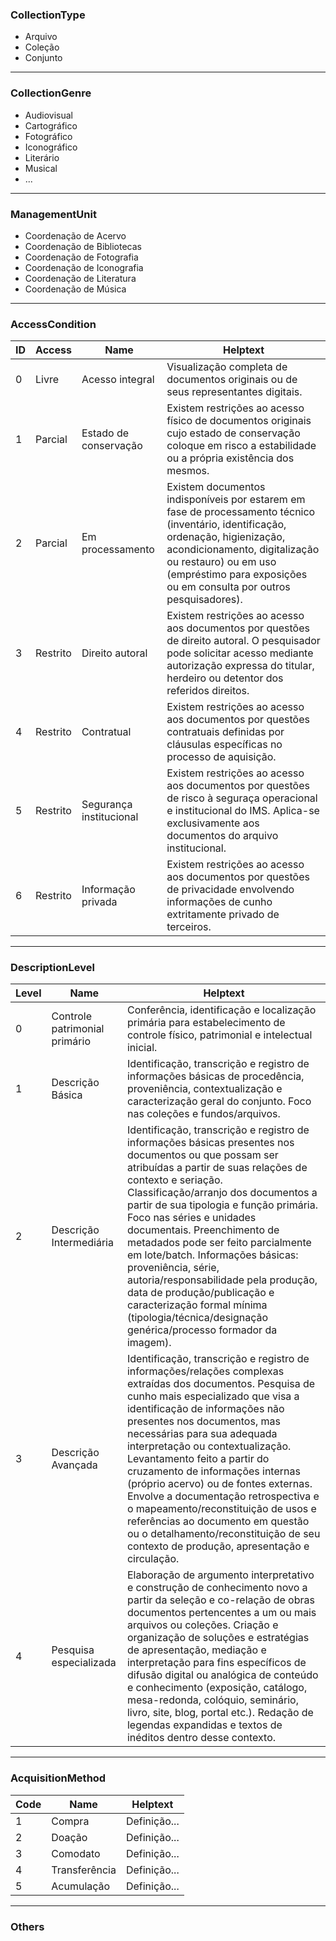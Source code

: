 ### CollectionType

- Arquivo
- Coleção
- Conjunto

--------

### CollectionGenre

- Audiovisual
- Cartográfico
- Fotográfico
- Iconográfico
- Literário
- Musical
- ...

--------

### ManagementUnit

- Coordenação de Acervo
- Coordenação de Bibliotecas
- Coordenação de Fotografia
- Coordenação de Iconografia
- Coordenação de Literatura
- Coordenação de Música

--------

### AccessCondition

ID      | Access    | Name             | Helptext            |
--------|-----------|------------------|---------------------|
0       | Livre     | Acesso integral  | Visualização completa de documentos originais ou de seus representantes digitais.
1       | Parcial   | Estado de conservação | Existem restrições ao acesso físico de documentos originais cujo estado de conservação coloque em risco a estabilidade ou a própria existência dos mesmos.
2       | Parcial   | Em processamento | Existem documentos indisponíveis por estarem em fase de processamento técnico (inventário, identificação, ordenação, higienização, acondicionamento, digitalização ou restauro) ou em uso (empréstimo para exposições ou em consulta por outros pesquisadores).
3       | Restrito  | Direito autoral  | Existem restrições ao acesso aos documentos por questões de direito autoral. O pesquisador pode solicitar acesso mediante autorização expressa do titular, herdeiro ou detentor dos referidos direitos.
4       | Restrito  | Contratual       | Existem restrições ao acesso aos documentos por questões contratuais definidas por cláusulas específicas no processo de aquisição. 
5       | Restrito  | Segurança institucional | Existem restrições ao acesso aos documentos por questões de risco à seguraça operacional e institucional do IMS. Aplica-se exclusivamente aos documentos do arquivo institucional.
6       | Restrito  | Informação privada | Existem restrições ao acesso aos documentos por questões de privacidade envolvendo informações de cunho extritamente privado de terceiros.


--------

### DescriptionLevel

Level | Name                    | Helptext     |
------|-------------------------|--------------|
0     | Controle patrimonial primário | Conferência, identificação e localização primária para estabelecimento de controle físico, patrimonial e intelectual inicial. |
1     | Descrição Básica        | Identificação, transcrição e registro de informações básicas de procedência, proveniência, contextualização e caracterização geral do conjunto. Foco nas coleções e fundos/arquivos. |
2     | Descrição Intermediária | Identificação, transcrição e registro de informações básicas presentes nos documentos ou que possam ser atribuídas a partir de suas relações de contexto e seriação. Classificação/arranjo dos documentos a partir de sua tipologia e função primária. Foco nas séries e unidades documentais. Preenchimento de metadados pode ser feito parcialmente em lote/batch. Informações básicas: proveniência, série, autoria/responsabilidade pela produção, data de produção/publicação e caracterização formal mínima (tipologia/técnica/designação genérica/processo formador da imagem). |
3     | Descrição Avançada      | Identificação, transcrição e registro de informações/relações complexas extraídas dos documentos. Pesquisa de cunho mais especializado que visa a identificação de informações não presentes nos documentos, mas necessárias para sua adequada interpretação ou contextualização. Levantamento feito a partir do cruzamento de informações internas (próprio acervo) ou de fontes externas. Envolve a documentação retrospectiva e o mapeamento/reconstituição de usos e referências ao documento em questão ou o detalhamento/reconstituição de seu contexto de produção, apresentação e circulação. |
4     | Pesquisa especializada  | Elaboração de argumento interpretativo e construção de conhecimento novo a partir da seleção e co-relação de obras documentos pertencentes a um ou mais arquivos ou coleções. Criação e organização de soluções e estratégias de apresentação, mediação e interpretação para fins específicos de difusão digital ou analógica de conteúdo e conhecimento (exposição, catálogo, mesa-redonda, colóquio, seminário, livro, site, blog, portal etc.). Redação de legendas expandidas e textos de inéditos dentro desse contexto. |

--------

### AcquisitionMethod

Code | Name           | Helptext     |
-----|----------------|--------------|
1    | Compra         | Definição... |
2    | Doação         | Definição... |
3    | Comodato       | Definição... |
4    | Transferência  | Definição... |
5    | Acumulação     | Definição... |

--------


### Others
